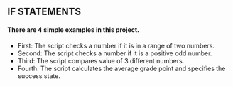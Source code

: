 ## IF STATEMENTS

#### There are 4 simple examples in this project.

- First: The script checks a number if it is in a range of two numbers.
- Second: The script checks a number if it is a positive odd number.
- Third: The script compares value of 3 different numbers.
- Fourth: The script calculates the average grade point and specifies the success state.